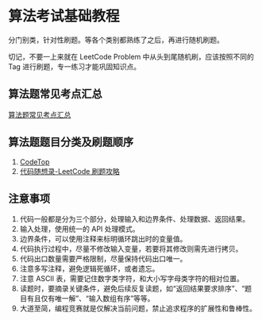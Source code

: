 # 算法考试基础教程

分门别类，针对性刷题。等各个类别都熟练了之后，再进行随机刷题。

切记，不要一上来就在 LeetCode Problem 中从头到尾随机刷，应该按照不同的 Tag 进行刷题，专一练习才能巩固知识点。

## 算法题常见考点汇总

[算法题常见考点汇总](learning/subjects/ComputerScience/DataStructuresAndAlgorithm/算法题常见考点汇总.md)

## 算法题题目分类及刷题顺序

1. [CodeTop](https://codetop.cc/home)
2. [代码随想录-LeetCode 刷题攻略](https://github.com/youngyangyang04/leetcode-master/blob/master/README.md)

## 注意事项

1. 代码一般都是分为三个部分，处理输入和边界条件、处理数据、返回结果。
2. 输入处理，使用统一的 API 处理模式。
3. 边界条件，可以使用注释来标明循环跳出时的变量值。
4. 代码执行过程中，尽量不修改输入变量，若要将其修改则需先进行拷贝。
5. 代码出口数量需要严格限制，尽量保持代码出口唯一。
6. 注意多写注释，避免逻辑死循环，或者遗忘。
7. 注意 ASCII 表，需要记住数字类字符，和大小写字母类字符的相对位置。
8. 读题时，要摘录关键条件，避免后续反复读题，如“返回结果要求排序”、“题目有且仅有唯一解”、“输入数组有序”等等。
9. 大道至简，编程竞赛就是仅解决当前问题，禁止追求程序的扩展性和鲁棒性。